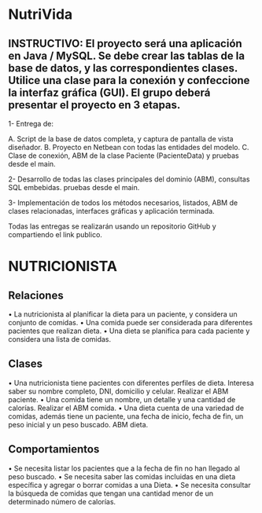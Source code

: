 # NutriVida

## INSTRUCTIVO: El proyecto será una aplicación en Java / MySQL. Se debe crear las tablas de la base de datos, y las correspondientes clases. Utilice una clase para la conexión y confeccione la interfaz gráfica (GUI). El grupo deberá presentar el proyecto en 3 etapas.

1- Entrega de:

A. Script de la base de datos completa, y captura de pantalla de vista diseñador.
B. Proyecto en Netbean con todas las entidades del modelo.
C. Clase de conexión, ABM de la clase Paciente (PacienteData) y pruebas desde el main.

2- Desarrollo de todas las clases principales del dominio (ABM), consultas SQL embebidas. pruebas desde el main.

3- Implementación de todos los métodos necesarios, listados, ABM de clases relacionadas, interfaces gráficas y aplicación terminada.

Todas las entregas se realizarán usando un repositorio GitHub y compartiendo el link publico.

# NUTRICIONISTA

## Relaciones

• La nutricionista al planificar la dieta para un paciente, y considera un conjunto de comidas.
• Una comida puede ser considerada para diferentes pacientes que realizan dieta.
• Una dieta se planifica para cada paciente y considera una lista de comidas.

## Clases

• Una nutricionista tiene pacientes con diferentes perfiles de dieta. Interesa saber su nombre completo, DNI, domicilio y celular. Realizar el ABM paciente.
• Una comida tiene un nombre, un detalle y una cantidad de calorías. Realizar el ABM comida.
• Una dieta cuenta de una variedad de comidas, además tiene un paciente, una fecha de inicio, fecha de fin, un peso inicial y un peso buscado. ABM dieta.

## Comportamientos

• Se necesita listar los pacientes que a la fecha de fin no han llegado al peso buscado.
• Se necesita saber las comidas incluidas en una dieta específica y agregar o borrar comidas a una Dieta.
• Se necesita consultar la búsqueda de comidas que tengan una cantidad menor de un determinado número de calorías.

